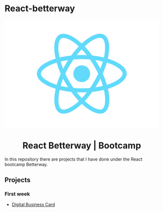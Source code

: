 # React-betterway

<p align="center">
  <img src="./logo.svg" align="center"/>
</p>

<h1 align="center">React Betterway | Bootcamp</h1>

In this repository there are projects that I have done under the React bootcamp Betterway.

## Projects <!-- omit in toc -->
  ### First week
  - [Digital Business Card](https://github.com/IamGrootie/React-betterway/tree/main/digital-businesscard)

